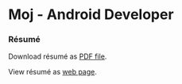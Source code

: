 # Moj - Android Developer
### Résumé

Download résumé as [PDF file](https://github.com/MojRoid/RESUME/raw/master/Moj%20Abubakr%20-%20resume.pdf).

View résumé as [web page](https://cdn.rawgit.com/MojRoid/RESUME/353f6da79ef5b2169a4722ad1f3a6581cb2a1d3b/Moj%20Abubakr%20-%20resume.html).